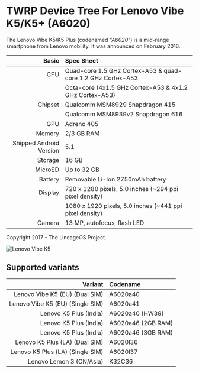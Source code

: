 # TWRP Device Tree For Lenovo Vibe K5/K5+ (A6020)

The Lenovo Vibe K5/K5 Plus (codenamed _"A6020"_) is a mid-range smartphone from Lenovo mobility.
It was announced on February 2016.

Basic   | Spec Sheet
-------:|:-------------------------
CPU     | Quad-core 1.5 GHz Cortex-A53 & quad-core 1.2 GHz Cortex-A53
        | Octa-core (4x1.5 GHz Cortex-A53 & 4x1.2 GHz Cortex-A53)
Chipset | Qualcomm MSM8929 Snapdragon 415
        | Qualcomm MSM8939v2 Snapdragon 616
GPU     | Adreno 405
Memory  | 2/3 GB RAM
Shipped Android Version | 5.1
Storage | 16 GB
MicroSD | Up to 32 GB
Battery | Removable Li-Ion 2750mAh battery
Display | 720 x 1280 pixels, 5.0 inches (~294 ppi pixel density)
        | 1080 x 1920 pixels, 5.0 inches (~441 ppi pixel density)
Camera  | 13 MP, autofocus, flash LED

Copyright 2017 - The LineageOS Project.

![Lenovo Vibe K5](http://cdn2.gsmarena.com/vv/bigpic/lenovo-k5.jpg "Lenovo Vibe K5")

Supported variants
------------------
Variant | Codename
-------:|:--------
Lenovo Vibe K5 (EU) (Dual SIM) | A6020a40
Lenovo Vibe K5 (EU) (Single SIM) | A6020a41
Lenovo K5 Plus (India) | A6020a40 (HW39)
Lenovo K5 Plus (India) | A6020a46 (2GB RAM)
Lenovo K5 Plus (India) | A6020a46 (3GB RAM)
Lenovo K5 Plus (LA) (Dual SIM) | A6020l36
Lenovo K5 Plus (LA) (Single SIM) | A6020l37
Lenovo Lemon 3 (CN/Asia) | K32C36



